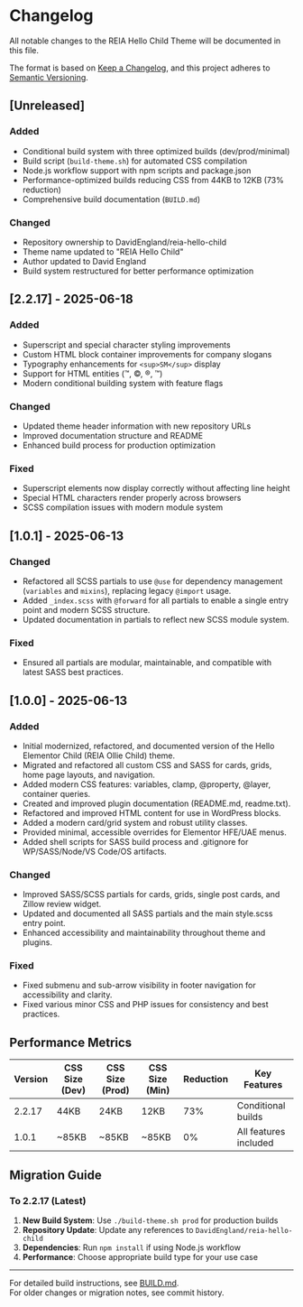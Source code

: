 # Changelog

All notable changes to the REIA Hello Child Theme will be documented in this file.

The format is based on [Keep a Changelog](https://keepachangelog.com/en/1.0.0/), and this project adheres to [Semantic Versioning](https://semver.org/spec/v2.0.0.html).

## [Unreleased]

### Added
- Conditional build system with three optimized builds (dev/prod/minimal)
- Build script (`build-theme.sh`) for automated CSS compilation
- Node.js workflow support with npm scripts and package.json
- Performance-optimized builds reducing CSS from 44KB to 12KB (73% reduction)
- Comprehensive build documentation (`BUILD.md`)

### Changed
- Repository ownership to DavidEngland/reia-hello-child
- Theme name updated to "REIA Hello Child"
- Author updated to David England
- Build system restructured for better performance optimization

## [2.2.17] - 2025-06-18

### Added
- Superscript and special character styling improvements
- Custom HTML block container improvements for company slogans
- Typography enhancements for `<sup>SM</sup>` display
- Support for HTML entities (&trade;, &copy;, &#174;, &#8482;)
- Modern conditional building system with feature flags

### Changed
- Updated theme header information with new repository URLs
- Improved documentation structure and README
- Enhanced build process for production optimization

### Fixed
- Superscript elements now display correctly without affecting line height
- Special HTML characters render properly across browsers
- SCSS compilation issues with modern module system

## [1.0.1] - 2025-06-13

### Changed

- Refactored all SCSS partials to use `@use` for dependency management (`variables` and `mixins`), replacing legacy `@import` usage.
- Added `_index.scss` with `@forward` for all partials to enable a single entry point and modern SCSS structure.
- Updated documentation in partials to reflect new SCSS module system.

### Fixed

- Ensured all partials are modular, maintainable, and compatible with latest SASS best practices.

## [1.0.0] - 2025-06-13

### Added

- Initial modernized, refactored, and documented version of the Hello Elementor Child (REIA Ollie Child) theme.
- Migrated and refactored all custom CSS and SASS for cards, grids, home page layouts, and navigation.
- Added modern CSS features: variables, clamp, @property, @layer, container queries.
- Created and improved plugin documentation (README.md, readme.txt).
- Refactored and improved HTML content for use in WordPress blocks.
- Added a modern card/grid system and robust utility classes.
- Provided minimal, accessible overrides for Elementor HFE/UAE menus.
- Added shell scripts for SASS build process and .gitignore for WP/SASS/Node/VS Code/OS artifacts.

### Changed

- Improved SASS/SCSS partials for cards, grids, single post cards, and Zillow review widget.
- Updated and documented all SASS partials and the main style.scss entry point.
- Enhanced accessibility and maintainability throughout theme and plugins.

### Fixed

- Fixed submenu and sub-arrow visibility in footer navigation for accessibility and clarity.
- Fixed various minor CSS and PHP issues for consistency and best practices.

## Performance Metrics

| Version | CSS Size (Dev) | CSS Size (Prod) | CSS Size (Min) | Reduction | Key Features |
|---------|----------------|-----------------|----------------|-----------|--------------|
| 2.2.17  | 44KB          | 24KB           | 12KB          | 73%       | Conditional builds |
| 1.0.1   | ~85KB         | ~85KB          | ~85KB         | 0%        | All features included |

## Migration Guide

### To 2.2.17 (Latest)

1. **New Build System**: Use `./build-theme.sh prod` for production builds
2. **Repository Update**: Update any references to `DavidEngland/reia-hello-child`
3. **Dependencies**: Run `npm install` if using Node.js workflow
4. **Performance**: Choose appropriate build type for your use case

---

For detailed build instructions, see [BUILD.md](BUILD.md).  
For older changes or migration notes, see commit history.
